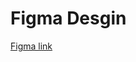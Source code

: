 # Figma Desgin

[Figma link](https://www.figma.com/proto/Tm3tpMsHgfBKG8jvo7kPfg/Pengestr%C3%B8m?page-id=0%3A1&node-id=83-179&viewport=-4111%2C155%2C0.36&t=jVsZ2f7NRW7piPAD-1&scaling=min-zoom&content-scaling=fixed&starting-point-node-id=83%3A179&show-proto-sidebar=1)
 
